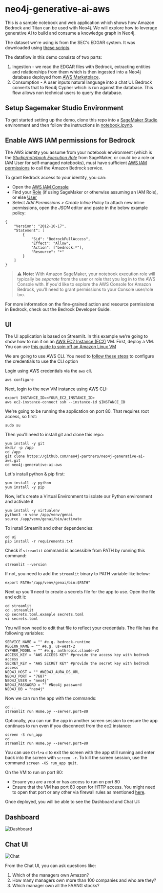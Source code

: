 # neo4j-generative-ai-aws
This is a sample notebook and web application which shows how Amazon Bedrock and Titan can be used with Neo4j. We will explore how to leverage generative AI to build and consume a knowledge graph in Neo4j.

The dataset we're using is from the SEC's EDGAR system.  It was downloaded using [these scripts](https://github.com/neo4j-partners/neo4j-sec-edgar-form13).

The dataflow in this demo consists of two parts:
1. Ingestion - we read the EDGAR files with Bedrock, extracting entities and relationships from them which is then ingested into a Neo4j database deployed from [AWS Marketplace](https://aws.amazon.com/marketplace/pp/prodview-akmzjikgawgn4).
2. Consumption - A user inputs natural language into a chat UI.  Bedrock converts that to Neo4j Cypher which is run against the database.  This flow allows non technical users to query the database.

## Setup Sagemaker Studio Environment
To get started setting up the demo, clone this repo into a [SageMaker Studio](https://aws.amazon.com/sagemaker/studio/) environment and then follow the instructions in [notebook.ipynb](notebook.ipynb).

## Enable AWS IAM permissions for Bedrock
The AWS identity you assume from your notebook environment (which is the [*Studio/notebook Execution Role*](https://docs.aws.amazon.com/sagemaker/latest/dg/sagemaker-roles.html) from SageMaker, or could be a role or IAM User for self-managed notebooks), must have sufficient [AWS IAM permissions](https://docs.aws.amazon.com/IAM/latest/UserGuide/access_policies.html) to call the Amazon Bedrock service.

To grant Bedrock access to your identity, you can:

- Open the [AWS IAM Console](https://us-east-1.console.aws.amazon.com/iam/home?#)
- Find your [Role](https://us-east-1.console.aws.amazon.com/iamv2/home?#/roles) (if using SageMaker or otherwise assuming an IAM Role), or else [User](https://us-east-1.console.aws.amazon.com/iamv2/home?#/users)
- Select *Add Permissions > Create Inline Policy* to attach new inline permissions, open the *JSON* editor and paste in the below example policy:

```
{
    "Version": "2012-10-17",
    "Statement": [
        {
            "Sid": "BedrockFullAccess",
            "Effect": "Allow",
            "Action": ["bedrock:*"],
            "Resource": "*"
        }
    ]
}
```

> ⚠️ **Note:** With Amazon SageMaker, your notebook execution role will typically be *separate* from the user or role that you log in to the AWS Console with. If you'd like to explore the AWS Console for Amazon Bedrock, you'll need to grant permissions to your Console user/role too.

For more information on the fine-grained action and resource permissions in Bedrock, check out the Bedrock Developer Guide.

## UI
The UI application is based on Streamlit. In this example we're going to show how to run it on an [AWS EC2 Instance (EC2)](https://console.aws.amazon.com/ec2/) VM.  First, deploy a VM. You can use [this guide to spin off an Amazon Linux VM](https://docs.aws.amazon.com/AWSEC2/latest/UserGuide/EC2_GetStarted.html)

We are going to use AWS CLI. You need to [follow these steps](https://docs.aws.amazon.com/cli/latest/userguide/cli-authentication-short-term.html) to configure the credentials to use the CLI option 

Login using AWS credentials via the `aws` cli.

    aws configure
        

Next, login to the new VM instance using AWS CLI:

    export INSTANCE_ID=<YOUR_EC2_INSTANCE_ID>
    aws ec2-instance-connect ssh --instance-id $INSTANCE_ID

We're going to be running the application on port 80.  That requires root access, so first:

    sudo su

Then you'll need to install git and clone this repo:

    yum install -y git
    mkdir -p /app
    cd /app
    git clone https://github.com/neo4j-partners/neo4j-generative-ai-aws.git
    cd neo4j-generative-ai-aws

Let's install python & pip first:

    yum install -y python
    yum install -y pip

Now, let's create a Virtual Environment to isolate our Python environment and activate it

    yum install -y virtualenv
    python3 -m venv /app/venv/genai
    source /app/venv/genai/bin/activate

To install Streamlit and other dependencies:

    cd ui
    pip install -r requirements.txt

Check if `streamlit` command is accessible from PATH by running this command:

    streamlit --version

If not, you need to add the `streamlit` binary to PATH variable like below:

    export PATH="/app/venv/genai/bin:$PATH"

Next up you'll need to create a secrets file for the app to use.  Open the file and edit it:

    cd streamlit
    cd .streamlit
    cp secrets.toml.example secrets.toml
    vi secrets.toml

You will now need to edit that file to reflect your credentials. The file has the following variables:

    SERVICE_NAME = "" #e.g. bedrock-runtime
    REGION_NAME = "" #e.g. us-west-2
    CYPHER_MODEL = "" #e.g. anthropic.claude-v2
    ACCESS_KEY = "AWS ACCESS KEY" #provide the access key with bedrock access
    SECRET_KEY = "AWS SECRET KEY" #provide the secret key with bedrock access
    NEO4J_HOST = "" #NEO4J_AURA_DS_URL
    NEO4J_PORT = "7687"
    NEO4J_USER = "neo4j"
    NEO4J_PASSWORD = "" #Neo4j password
    NEO4J_DB = "neo4j"

Now we can run the app with the commands:

    cd ..
    streamlit run Home.py --server.port=80

Optionally, you can run the app in another screen session to ensure the app continues to run even if you disconnect from the ec2 instance:

    screen -S run_app
    cd ..
    streamlit run Home.py --server.port=80    

You can use `Ctrl+a` `d` to exit the screen with the app still running and enter back into the screen with `screen -r`. To kill the screen session, use the command `screen -XS run_app quit`.

On the VM to run on port 80:
- Ensure you are a root or has access to run on port 80
- Ensure that the VM has port 80 open for HTTP access. You might need to open that port or any other via firewall rules as mentioned [here](https://repost.aws/knowledge-center/connect-http-https-ec2). 

Once deployed, you will be able to see the Dashboard and Chat UI:

## Dashboard
![Dashboard](images/dash.png)
## Chat UI
![Chat](images/chat.png)

From the Chat UI, you can ask questions like:
1. Which of the managers own Amazon?
2. How many managers own more than 100 companies and who are they?
3. Which manager own all the FAANG stocks?

